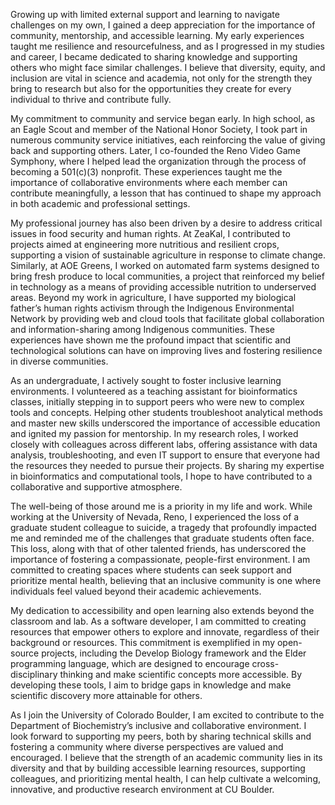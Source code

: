 Growing up with limited external support and learning to navigate challenges on my own, I gained a deep appreciation for the importance of community, mentorship, and accessible learning. My early experiences taught me resilience and resourcefulness, and as I progressed in my studies and career, I became dedicated to sharing knowledge and supporting others who might face similar challenges. I believe that diversity, equity, and inclusion are vital in science and academia, not only for the strength they bring to research but also for the opportunities they create for every individual to thrive and contribute fully.

My commitment to community and service began early. In high school, as an Eagle Scout and member of the National Honor Society, I took part in numerous community service initiatives, each reinforcing the value of giving back and supporting others. Later, I co-founded the Reno Video Game Symphony, where I helped lead the organization through the process of becoming a 501(c)(3) nonprofit. These experiences taught me the importance of collaborative environments where each member can contribute meaningfully, a lesson that has continued to shape my approach in both academic and professional settings.

My professional journey has also been driven by a desire to address critical issues in food security and human rights. At ZeaKal, I contributed to projects aimed at engineering more nutritious and resilient crops, supporting a vision of sustainable agriculture in response to climate change. Similarly, at AOE Greens, I worked on automated farm systems designed to bring fresh produce to local communities, a project that reinforced my belief in technology as a means of providing accessible nutrition to underserved areas. Beyond my work in agriculture, I have supported my biological father’s human rights activism through the Indigenous Environmental Network by providing web and cloud tools that facilitate global collaboration and information-sharing among Indigenous communities. These experiences have shown me the profound impact that scientific and technological solutions can have on improving lives and fostering resilience in diverse communities.

As an undergraduate, I actively sought to foster inclusive learning environments. I volunteered as a teaching assistant for bioinformatics classes, initially stepping in to support peers who were new to complex tools and concepts. Helping other students troubleshoot analytical methods and master new skills underscored the importance of accessible education and ignited my passion for mentorship. In my research roles, I worked closely with colleagues across different labs, offering assistance with data analysis, troubleshooting, and even IT support to ensure that everyone had the resources they needed to pursue their projects. By sharing my expertise in bioinformatics and computational tools, I hope to have contributed to a collaborative and supportive atmosphere.

The well-being of those around me is a priority in my life and work. While working at the University of Nevada, Reno, I experienced the loss of a graduate student colleague to suicide, a tragedy that profoundly impacted me and reminded me of the challenges that graduate students often face. This loss, along with that of other talented friends, has underscored the importance of fostering a compassionate, people-first environment. I am committed to creating spaces where students can seek support and prioritize mental health, believing that an inclusive community is one where individuals feel valued beyond their academic achievements.

My dedication to accessibility and open learning also extends beyond the classroom and lab. As a software developer, I am committed to creating resources that empower others to explore and innovate, regardless of their background or resources. This commitment is exemplified in my open-source projects, including the Develop Biology framework and the Elder programming language, which are designed to encourage cross-disciplinary thinking and make scientific concepts more accessible. By developing these tools, I aim to bridge gaps in knowledge and make scientific discovery more attainable for others.

As I join the University of Colorado Boulder, I am excited to contribute to the Department of Biochemistry’s inclusive and collaborative environment. I look forward to supporting my peers, both by sharing technical skills and fostering a community where diverse perspectives are valued and encouraged. I believe that the strength of an academic community lies in its diversity and that by building accessible learning resources, supporting colleagues, and prioritizing mental health, I can help cultivate a welcoming, innovative, and productive research environment at CU Boulder.